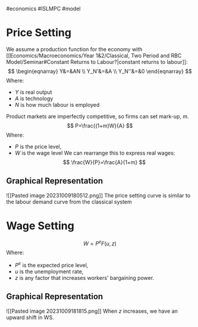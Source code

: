 #economics #ISLMPC #model
# Price Setting
We assume a production function for the economy with [[Economics/Macroeconomics/Year 1&2/Classical, Two Period and RBC Model/Seminar#Constant Returns to Labour?|constant returns to labour]]:
$$
\begin{eqnarray}
Y&=&AN \\
Y_N'&=&A \\
Y_N''&=&0
\end{eqnarray}
$$
Where:
- $Y$ is real output
- $A$ is technology
- $N$ is how much labour is employed

Product markets are imperfectly competitive, so firms can set mark-up, $m$.
$$
P=\frac{(1+m)W}{A}
$$
Where:
- $P$ is the price level,
- $W$ is the wage level
We can rearrange this to express real wages:
$$
\frac{W}{P}=\frac{A}{1+m}
$$
## Graphical Representation
![[Pasted image 20231009180512.png]]
The price setting curve is similar to the labour demand curve from the classical system
# Wage Setting
$$
W=P^eF(u,z)
$$
Where:
- $P^e$ is the expected price level,
- $u$ is the unemployment rate,
- $z$ is any factor that increases workers' bargaining power.
## Graphical Representation
![[Pasted image 20231009181815.png]]
When $z$ increases, we have an upward shift in WS.
